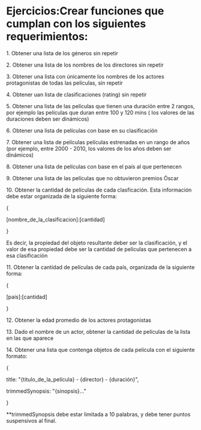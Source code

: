 # Ejercicios:Crear funciones que cumplan con los siguientes requerimientos:

1\. Obtener una lista de los géneros sin repetir

2\. Obtener una lista de los nombres de los directores sin repetir

3\. Obtener una lista con únicamente los nombres de los actores
protagonistas de todas las películas, sin repetir

4\. Obtener uan lista de clasificaciones (rating) sin repetir

5\. Obtener una lista de las películas que tienen una duración entre 2
rangos, por ejemplo las películas que duran entre 100 y 120 mins ( los
valores de las duraciones deben ser dinámicos)

6\. Obtener una lista de películas con base en su clasificación

7\. Obtener una lista de películas películas estrenadas en un rango de
años (por ejemplo, entre 2000 - 2010, los valores de los años deben ser
dinámicos)

8\. Obtener una lista de películas con base en el país al que pertenecen

9\. Obtener una lista de las películas que no obtuvieron premios Óscar

10\. Obtener la cantidad de películas de cada clasficación. Esta
información debe estar organizada de la siguiente forma:

{

\[nombre_de_la_clasificacion\]:\[cantidad\]

}

Es decir, la propiedad del objeto resultante deber ser la clasificación,
y el valor de esa propiedad debe ser la cantidad de películas que
pertenecen a esa clasificación

11\. Obtener la cantidad de películas de cada país, organizada de la
siguiente forma:

{

\[pais\]:\[cantidad\]

}

12\. Obtener la edad promedio de los actores protagonistas

13\. Dado el nombre de un actor, obtener la cantidad de películas de la
lista en las que aparece

14\. Obtener una lista que contenga objetos de cada película con el
siguiente formato:

{

title: \"{titulo_de_la_película} - {director} - {duración}\",

trimmedSynopsis: \"{sinopsis}\...\"

}

\*\*trimmedSynopsis debe estar limitada a 10 palabras, y debe tener
puntos suspensivos al final.
